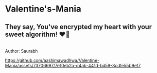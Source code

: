 # Valentine's-Mania

## They say, You've encrypted my heart with your sweet algorithm! ❤️💖

<br/>
Author: Saurabh
<br/>



https://github.com/aashimawadhwa/Valentine-Mania/assets/73706697/7e10eb2a-d4ab-441d-bd59-3cdfe55b9e17

